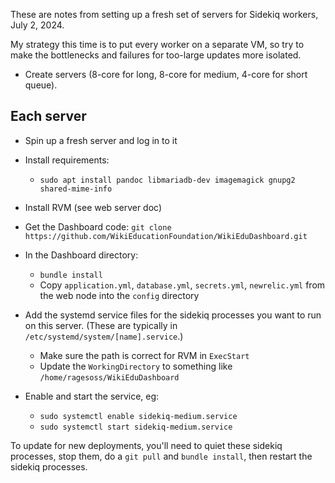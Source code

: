 These are notes from setting up a fresh set of servers for Sidekiq workers, July 2, 2024.

My strategy this time is to put every worker on a separate VM, so try to make the bottlenecks and failures for too-large updates more isolated.

* Create servers (8-core for long, 8-core for medium, 4-core for short queue).

## Each server

- Spin up a fresh server and log in to it
- Install requirements:
  - `sudo apt install pandoc libmariadb-dev imagemagick gnupg2 shared-mime-info`
- Install RVM (see web server doc)
- Get the Dashboard code: `git clone https://github.com/WikiEducationFoundation/WikiEduDashboard.git`
- In the Dashboard directory:
  - `bundle install`
  - Copy `application.yml`, `database.yml`, `secrets.yml`, `newrelic.yml` from the web node into the `config` directory

- Add the systemd service files for the sidekiq processes you want to run on this server. (These are typically in `/etc/systemd/system/[name].service`.)
  - Make sure the path is correct for RVM in `ExecStart`
  - Update the `WorkingDirectory` to something like `/home/ragesoss/WikiEduDashboard`

- Enable and start the service, eg:
  - `sudo systemctl enable sidekiq-medium.service`
  - `sudo systemctl start sidekiq-medium.service`

To update for new deployments, you'll need to quiet these sidekiq processes, stop them, do a `git pull` and `bundle install`, then restart the sidekiq processes.
